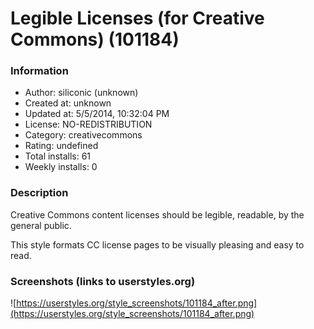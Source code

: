 # Legible Licenses (for Creative Commons) (101184)

### Information
- Author: siliconic (unknown)
- Created at: unknown
- Updated at: 5/5/2014, 10:32:04 PM
- License: NO-REDISTRIBUTION
- Category: creativecommons
- Rating: undefined
- Total installs: 61
- Weekly installs: 0


### Description
Creative Commons content licenses should be legible, readable, by the general public.

This style formats CC license pages to be visually pleasing and easy to read.


### Screenshots (links to userstyles.org)
![https://userstyles.org/style_screenshots/101184_after.png](https://userstyles.org/style_screenshots/101184_after.png)


